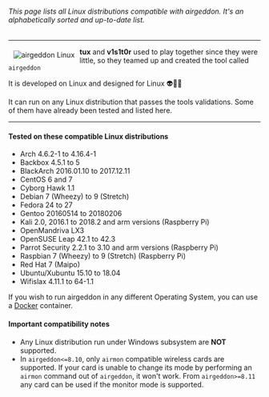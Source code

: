 ###### This page lists all Linux distributions compatible with airgeddon. It's an alphabetically sorted and up-to-date list.

***

<img src="https://raw.githubusercontent.com/v1s1t0r1sh3r3/airgeddon/master/imgs/wiki/alien_tux.png" align="left" hspace="10" vspace="6" title="airgeddon Linux"/>

**tux** and **v1s1t0r** used to play together since they were little, so they teamed up and created the tool called `airgeddon`

It is developed on Linux and designed for Linux :alien::green_heart::penguin:

It can run on any Linux distribution that passes the tools validations. Some of them have already been tested and listed here.

***

#### Tested on these compatible Linux distributions
- Arch 4.6.2-1 to 4.16.4-1
- Backbox 4.5.1 to 5
- BlackArch 2016.01.10 to 2017.12.11
- CentOS 6 and 7
- Cyborg Hawk 1.1
- Debian 7 (Wheezy) to 9 (Stretch)
- Fedora 24 to 27
- Gentoo 20160514 to 20180206
- Kali 2.0, 2016.1 to 2018.2 and arm versions (Raspberry Pi)
- OpenMandriva LX3
- OpenSUSE Leap 42.1 to 42.3
- Parrot Security 2.2.1 to 3.10 and arm versions (Raspberry Pi)
- Raspbian 7 (Wheezy) to 9 (Stretch) (Raspberry Pi)
- Red Hat 7 (Maipo)
- Ubuntu/Xubuntu 15.10 to 18.04
- Wifislax 4.11.1 to 64-1.1

If you wish to run airgeddon in any different Operating System, you can use a [Docker] container.

#### Important compatibility notes
 - Any Linux distribution run under Windows subsystem are **NOT** supported.
 - In `airgeddon<=8.10`, only `airmon` compatible wireless cards are supported. If your card is unable to change its mode by performing an `airmon` command out of `airgeddon`, it won't work. From `airgeddon>=8.11` any card can be used if the monitor mode is supported.

[Docker]: https://github.com/v1s1t0r1sh3r3/airgeddon/wiki/Docker